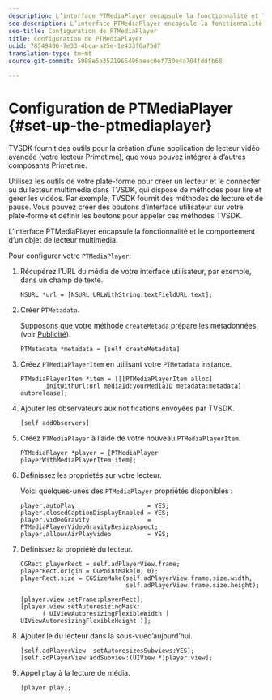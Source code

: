 ```yaml
---
description: L’interface PTMediaPlayer encapsule la fonctionnalité et le comportement d’un objet de lecteur multimédia.
seo-description: L’interface PTMediaPlayer encapsule la fonctionnalité et le comportement d’un objet de lecteur multimédia.
seo-title: Configuration de PTMediaPlayer
title: Configuration de PTMediaPlayer
uuid: 78549406-7e33-4bca-a25e-1e433f6a75d7
translation-type: tm+mt
source-git-commit: 5908e5a3521966496aeec0ef730e4a704fddfb68

---
```



# Configuration de PTMediaPlayer {#set-up-the-ptmediaplayer}

TVSDK fournit des outils pour la création d’une application de lecteur vidéo avancée (votre lecteur Primetime), que vous pouvez intégrer à d’autres composants Primetime.

Utilisez les outils de votre plate-forme pour créer un lecteur et le connecter au du lecteur multimédia dans TVSDK, qui dispose de méthodes pour lire et gérer les vidéos. Par exemple, TVSDK fournit des méthodes de lecture et de pause. Vous pouvez créer des boutons d’interface utilisateur sur votre plate-forme et définir les boutons pour appeler ces méthodes TVSDK.

L’interface PTMediaPlayer encapsule la fonctionnalité et le comportement d’un objet de lecteur multimédia.

Pour configurer votre `PTMediaPlayer`:

1. Récupérez l’URL du média de votre interface utilisateur, par exemple, dans un champ de texte.

   ```
   NSURL *url = [NSURL URLWithString:textFieldURL.text];
   ```

1. Créer `PTMetadata`.

   Supposons que votre méthode `createMetada` prépare les métadonnées (voir [Publicité](../ad-insertion/r-psdk-ios-1.4-advertising-requirements.md)).

   ```
   PTMetadata *metadata = [self createMetadata]
   ```

1. Créez `PTMediaPlayerItem` en utilisant votre `PTMetadata` instance.

   ```
   PTMediaPlayerItem *item = [[[PTMediaPlayerItem alloc] 
          initWithUrl:url mediaId:yourMediaID metadata:metadata] autorelease];
   ```

1. Ajouter les observateurs aux notifications envoyées par TVSDK.

   ```
   [self addObservers]
   ```

1. Créez `PTMediaPlayer` à l’aide de votre nouveau `PTMediaPlayerItem`.

   ```
   PTMediaPlayer *player = [PTMediaPlayer playerWithMediaPlayerItem:item];
   ```

1. Définissez les propriétés sur votre lecteur.

   Voici quelques-unes des `PTMediaPlayer` propriétés disponibles :

   ```
   player.autoPlay                    = YES;  
   player.closedCaptionDisplayEnabled = YES; 
   player.videoGravity                = PTMediaPlayerVideoGravityResizeAspect;  
   player.allowsAirPlayVideo          = YES;
   ```

1. Définissez la propriété  du lecteur.

   ```
   CGRect playerRect = self.adPlayerView.frame;  
   playerRect.origin = CGPointMake(0, 0); 
   playerRect.size = CGSizeMake(self.adPlayerView.frame.size.width,  
                                self.adPlayerView.frame.size.height); 
   
   [player.view setFrame:playerRect]; 
   [player.view setAutoresizingMask:  
         ( UIViewAutoresizingFlexibleWidth | UIViewAutoresizingFlexibleHeight )];
   ```

1. Ajouter le du lecteur  dans la sous-vued’aujourd’hui.

   ```
   [self.adPlayerView  setAutoresizesSubviews:YES];  
   [self.adPlayerView addSubview:(UIView *)player.view];
   ```

1. Appel `play` à la lecture de  média.

   ```
   [player play];
   ```

